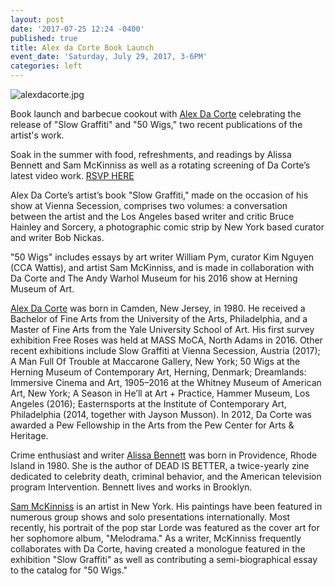 ```yaml
---
layout: post
date: '2017-07-25 12:24 -0400'
published: true
title: Alex da Corte Book Launch
event_date: 'Saturday, July 29, 2017, 3-6PM'
categories: left
---
```

![alexdacorte.jpg]({{site.baseurl}}/assets/img/alexdacorte.jpg)

Book launch and barbecue cookout with [Alex Da Corte](http://alexdacorte.com/) celebrating the release of "Slow Graffiti" and "50 Wigs," two recent publications of the artist's work. 

Soak in the summer with food, refreshments, and readings by Alissa Bennett and Sam McKinniss as well as a rotating screening of Da Corte’s latest video work. [RSVP HERE](https://www.facebook.com/events/1423804564368704/?acontext=%7B%22ref%22%3A%2229%22%2C%22ref_notif_type%22%3A%22plan_user_invited%22%2C%22action_history%22%3A%22null%22%7D&notif_t=plan_user_invited&notif_id=1501032207943441)

Alex Da Corte’s artist’s book "Slow Graffiti," made on the occasion of his show at Vienna Secession, comprises two volumes: a conversation between the artist and the Los Angeles based writer and critic Bruce Hainley and Sorcery, a photographic comic strip by New York based curator and writer Bob Nickas.

"50 Wigs" includes essays by art writer William Pym, curator Kim Nguyen (CCA Wattis), and artist Sam McKinniss, and is made in collaboration with Da Corte and The Andy Warhol Museum for his 2016 show at Herning Museum of Art.

[Alex Da Corte](http://alexdacorte.com/) was born in Camden, New Jersey, in 1980. He received a Bachelor of Fine Arts from the University of the Arts, Philadelphia, and a Master of Fine Arts from the Yale University School of Art. His first survey exhibition Free Roses was held at MASS MoCA, North Adams in 2016. Other recent exhibitions include Slow Graffiti at Vienna Secession, Austria (2017); A Man Full Of Trouble at Maccarone Gallery, New York; 50 Wigs at the Herning Museum of Contemporary Art, Herning, Denmark; Dreamlands: Immersive Cinema and Art, 1905–2016 at the Whitney Museum of American Art, New York; A Season in He’ll at Art + Practice, Hammer Museum, Los Angeles (2016); Easternsports at the Institute of Contemporary Art, Philadelphia (2014, together with Jayson Musson). In 2012, Da Corte was awarded a Pew Fellowship in the Arts from the Pew Center for Arts & Heritage.

Crime enthusiast and writer [Alissa Bennett](http://heinzfellernileisist.bigcartel.com/product/dead-is-better-alissa-bennett) was born in Providence, Rhode Island in 1980. She is the author of DEAD IS BETTER, a twice-yearly zine dedicated to celebrity death, criminal behavior, and the American television program Intervention. Bennett lives and works in Brooklyn.

[Sam McK­in­niss](http://www.teamgal.com/artists/sam_mc_kinniss) is an artist in New York. His paintings have been fea­tured in numerous group shows and solo presentations internationally. Most recently, his portrait of the pop star Lorde was featured as the cover art for her sophomore album, "Melodrama." As a writer, McKinniss frequently collaborates with Da Corte, having created a monologue featured in the exhibition "Slow Graffiti" as well as contributing a semi-biographical essay to the catalog for "50 Wigs."
